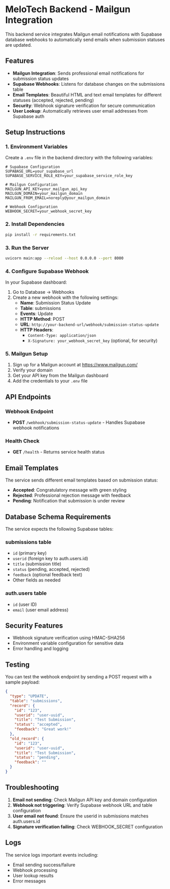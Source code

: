# MeloTech Backend - Mailgun Integration

This backend service integrates Mailgun email notifications with Supabase database webhooks to automatically send emails when submission statuses are updated.

## Features

- **Mailgun Integration**: Sends professional email notifications for submission status updates
- **Supabase Webhooks**: Listens for database changes on the submissions table
- **Email Templates**: Beautiful HTML and text email templates for different statuses (accepted, rejected, pending)
- **Security**: Webhook signature verification for secure communication
- **User Lookup**: Automatically retrieves user email addresses from Supabase auth

## Setup Instructions

### 1. Environment Variables

Create a `.env` file in the backend directory with the following variables:

```env
# Supabase Configuration
SUPABASE_URL=your_supabase_url
SUPABASE_SERVICE_ROLE_KEY=your_supabase_service_role_key

# Mailgun Configuration
MAILGUN_API_KEY=your_mailgun_api_key
MAILGUN_DOMAIN=your_mailgun_domain
MAILGUN_FROM_EMAIL=noreply@your_mailgun_domain

# Webhook Configuration
WEBHOOK_SECRET=your_webhook_secret_key
```

### 2. Install Dependencies

```bash
pip install -r requirements.txt
```

### 3. Run the Server

```bash
uvicorn main:app --reload --host 0.0.0.0 --port 8000
```

### 4. Configure Supabase Webhook

In your Supabase dashboard:

1. Go to Database → Webhooks
2. Create a new webhook with the following settings:
   - **Name**: Submission Status Update
   - **Table**: submissions
   - **Events**: Update
   - **HTTP Method**: POST
   - **URL**: `http://your-backend-url/webhook/submission-status-update`
   - **HTTP Headers**:
     - `Content-Type: application/json`
     - `X-Signature: your_webhook_secret_key` (optional, for security)

### 5. Mailgun Setup

1. Sign up for a Mailgun account at https://www.mailgun.com/
2. Verify your domain
3. Get your API key from the Mailgun dashboard
4. Add the credentials to your `.env` file

## API Endpoints

### Webhook Endpoint

- **POST** `/webhook/submission-status-update` - Handles Supabase webhook notifications

### Health Check

- **GET** `/health` - Returns service health status

## Email Templates

The service sends different email templates based on submission status:

- **Accepted**: Congratulatory message with green styling
- **Rejected**: Professional rejection message with feedback
- **Pending**: Notification that submission is under review

## Database Schema Requirements

The service expects the following Supabase tables:

### submissions table

- `id` (primary key)
- `userid` (foreign key to auth.users.id)
- `title` (submission title)
- `status` (pending, accepted, rejected)
- `feedback` (optional feedback text)
- Other fields as needed

### auth.users table

- `id` (user ID)
- `email` (user email address)

## Security Features

- Webhook signature verification using HMAC-SHA256
- Environment variable configuration for sensitive data
- Error handling and logging

## Testing

You can test the webhook endpoint by sending a POST request with a sample payload:

```json
{
  "type": "UPDATE",
  "table": "submissions",
  "record": {
    "id": "123",
    "userid": "user-uuid",
    "title": "Test Submission",
    "status": "accepted",
    "feedback": "Great work!"
  },
  "old_record": {
    "id": "123",
    "userid": "user-uuid",
    "title": "Test Submission",
    "status": "pending",
    "feedback": ""
  }
}
```

## Troubleshooting

1. **Email not sending**: Check Mailgun API key and domain configuration
2. **Webhook not triggering**: Verify Supabase webhook URL and table configuration
3. **User email not found**: Ensure the userid in submissions matches auth.users.id
4. **Signature verification failing**: Check WEBHOOK_SECRET configuration

## Logs

The service logs important events including:

- Email sending success/failure
- Webhook processing
- User lookup results
- Error messages
